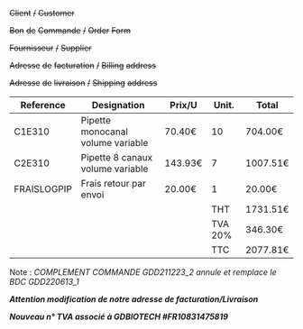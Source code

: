 ~~Client~~ ~~/~~ ~~Customer~~


~~Bon~~ ~~de~~ ~~Commande~~ ~~/~~ ~~Order~~ ~~Form~~

~~Fournisseur~~ ~~/~~ ~~Supplier~~


~~Adresse~~ ~~de~~ ~~facturation~~ ~~/~~ ~~Billing~~ ~~address~~


~~Adresse~~ ~~de~~ ~~livraison~~ ~~/~~ ~~Shipping~~ ~~address~~


|Reference|Designation|Prix/U|Unit.|Total|
|---|---|---|---|---|
|C1E310|Pipette monocanal volume variable|70.40€|10|704.00€|
|C2E310|Pipette 8 canaux volume variable|143.93€|7|1007.51€|
|FRAISLOGPIP|Frais retour par envoi|20.00€|1|20.00€|
||||THT|1731.51€|
||||TVA 20%|346.30€|
||||TTC|2077.81€|


Note : _COMPLEMENT COMMANDE GDD211223_2 annule et remplace le BDC GDD220613_1_

_**Attention modification de notre adresse de facturation/Livraison**_

_**Nouveau n° TVA associé à GDBIOTECH #FR10831475819**_

